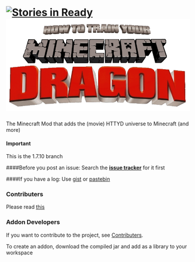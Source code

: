 [![Stories in Ready](https://badge.waffle.io/HTTYMD-Team/HTTYMD-Mod.png?label=ready&title=Ready)](https://waffle.io/HTTYMD-Team/HTTYMD-Mod)
![](resources/logo.gif?raw=true)
===============
The Minecraft Mod that adds the (movie) HTTYD universe to Minecraft (and more)

#### Important
This is the 1.7.10 branch

####Before you post an issue:
Search the **[issue tracker][1]** for it first

####If you have a log:
Use [gist](https://gist.github.com) or [pastebin](http://pastebin.com/)

### Contributers

Please read [this](CONTRIBUTING.md)

### Addon Developers

If you want to contribute to the project, see [Contributers](#contributers).

To create an addon, download the compiled jar and add as a library to your workspace

[1]: https://github.com/HTTYMD-Team/HTTYMD-Mod/issues
